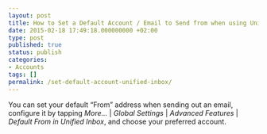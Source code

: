 ```yaml
---
layout: post
title: How to Set a Default Account / Email to Send from when using Unified inbox?
date: 2015-02-18 17:49:18.000000000 +02:00
type: post
published: true
status: publish
categories:
- Accounts
tags: []
permalink: /set-default-account-unified-inbox/
---
```


You can set your default “From” address when sending out an email, configure it by tapping *More...* \| *Global Settings* \| *Advanced Features* \| *Default From in Unified Inbox*, and choose your preferred account.
